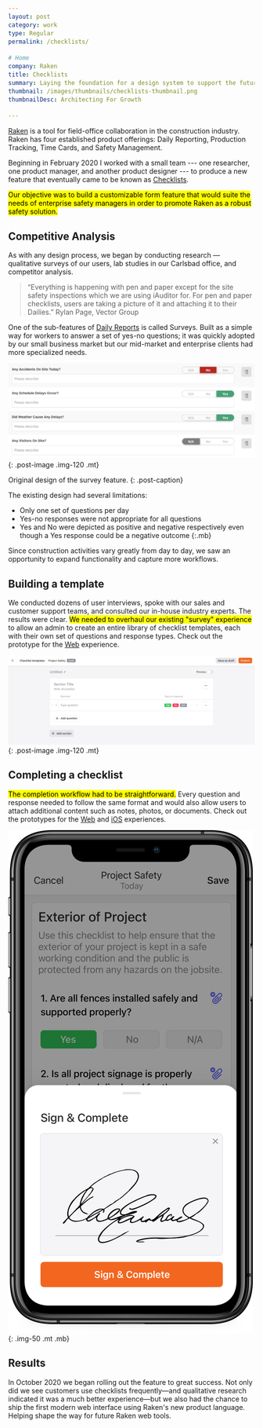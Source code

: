 ```yaml
---
layout: post
category: work
type: Regular
permalink: /checklists/

# Home
company: Raken
title: Checklists
summary: Laying the foundation for a design system to support the future of the Raken app.
thumbnail: /images/thumbnails/checklists-thumbnail.png
thumbnailDesc: Architecting For Growth

---
```


[Raken](https://rakenapp.com) is a tool for field-office collaboration in the construction industry. Raken has four established product offerings: Daily Reporting, Production Tracking, Time Cards, and Safety Management.

Beginning in February 2020 I worked with a small team --- one researcher, one product manager, and another product designer --- to produce a new feature that eventually came to be known as [Checklists](https://www.rakenapp.com/daily-reports).

<mark>Our objective was to build a customizable form feature that would suite the needs of enterprise safety managers in order to promote Raken as a robust safety solution.</mark>

## Competitive Analysis

As with any design process, we began by conducting research — qualitative surveys of our users, lab studies in our Carlsbad office, and competitor analysis.

> “Everything is happening with pen and paper except for the site safety inspections which we are using iAuditor for. For pen and paper checklists, users are taking a picture of it and attaching it to their Dailies.”
> Rylan Page, Vector Group

One of the sub-features of [Daily Reports](https://www.rakenapp.com/daily-reports) is called Surveys. Built as a simple way for workers to answer a set of yes-no questions; it was quickly adopted by our small business market but our mid-market and enterprise clients had more specialized needs.

![Original survey within a daily report](../assets/img/raken/survey.png){: .post-image .img-120 .mt}

Original design of the survey feature.
{: .post-caption}

The existing design had several limitations:

- Only one set of questions per day
- Yes-no responses were not appropriate for all questions
- Yes and No were depicted as positive and negative respectively even though a Yes response could be a negative outcome
{:.mb}

Since construction activities vary greatly from day to day, we saw an opportunity to expand functionality and capture more workflows.

## Building a template

We conducted dozens of user interviews, spoke with our sales and customer support teams, and consulted our in-house industry experts. The results were clear. <mark>We needed to overhaul our existing "survey" experience</mark> to allow an admin to create an entire library of checklist templates, each with their own set of questions and response types. Check out the prototype for the [Web](https://www.sketch.com/s/ae80686d-bb0f-4a5f-b2b2-40eaf43c2fc2/a/5a47rp/play) experience.

![Original survey within a daily report](../assets/img/raken/template-editor.png){: .post-image .img-120 .mt}


## Completing a checklist

<mark>The completion workflow had to be straightforward.</mark> Every question and response needed to follow the same format and would also allow users to attach additional content such as notes, photos, or documents.  Check out the prototypes for the [Web](https://www.sketch.com/s/ae80686d-bb0f-4a5f-b2b2-40eaf43c2fc2/a/lq8AMV/play) and [iOS](https://www.sketch.com/s/39012f72-9c4a-4218-a190-46330a5f510a/a/Aw99Or/play) experiences. 

![Project tools on iOS](../assets/img/raken/checklist-mobile.png){: .img-50 .mt .mb}

## Results

In October 2020 we began rolling out the feature to great success. Not only did we see customers use checklists frequently—and qualitative research indicated it was a much better experience—but we also had the chance to ship the first modern web interface using Raken's new product language. Helping shape the way for future Raken web tools.